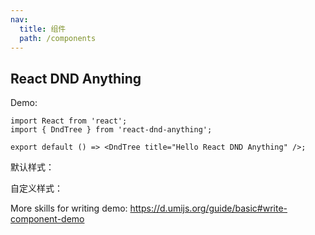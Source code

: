```yaml
---
nav:
  title: 组件
  path: /components
---
```


## React DND Anything

Demo:

```tsx
import React from 'react';
import { DndTree } from 'react-dnd-anything';

export default () => <DndTree title="Hello React DND Anything" />;
```

默认样式：

<code src="./demo/default.tsx"></code>

自定义样式：

<code src="./demo/custom-style.tsx"></code>



More skills for writing demo: https://d.umijs.org/guide/basic#write-component-demo
